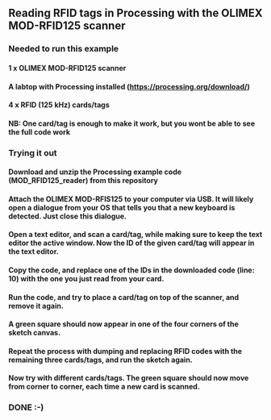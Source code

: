 ## Reading RFID tags in Processing with the OLIMEX MOD-RFID125 scanner

### Needed to run this example
#### 1 x OLIMEX MOD-RFID125 scanner
#### A labtop with Processing installed (https://processing.org/download/)
#### 4 x RFID (125 kHz) cards/tags

#### NB: One card/tag is enough to make it work, but you wont be able to see the full code work

### Trying it out
#### Download and unzip the Processing example code (MOD_RFID125_reader) from this repository
#### Attach the OLIMEX MOD-RFIS125 to your computer via USB. It will likely open a dialogue from your OS that tells you that a new keyboard is detected. Just close this dialogue.
#### Open a text editor, and scan a card/tag, while making sure to keep the text editor the active window. Now the ID of the given card/tag will appear in the text editor. 
#### Copy the code, and replace one of the IDs in the downloaded code (line: 10) with the one you just read from your card.
#### Run the code, and try to place a card/tag on top of the scanner, and remove it again.
#### A green square should now appear in one of the four corners of the sketch canvas.
#### Repeat the process with dumping and replacing RFID codes with the remaining three cards/tags, and run the sketch again.
#### Now try with different cards/tags. The green square should now move from corner to corner, each time a new card is scanned.

### DONE :-)